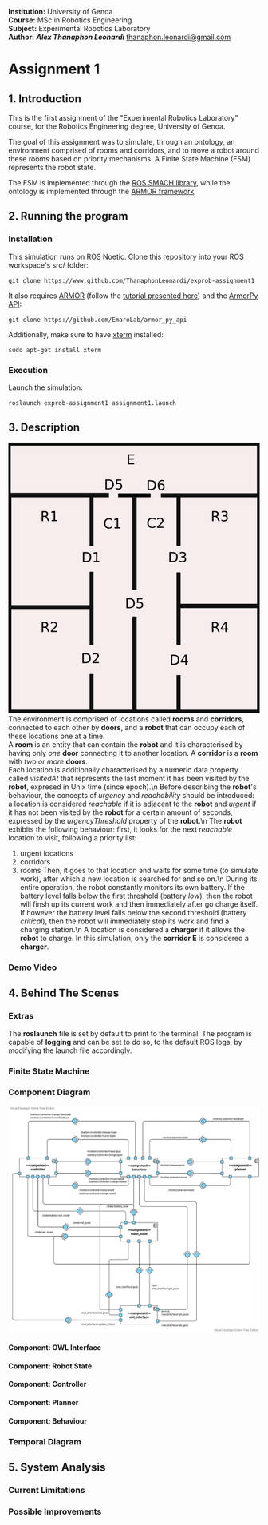 **Institution:** University of Genoa<br>
**Course:** MSc in Robotics Engineering<br>
**Subject:** Experimental Robotics Laboratory<br>
**Author:** ***Alex Thanaphon Leonardi*** <thanaphon.leonardi@gmail.com><br>

# Assignment 1

## 1. Introduction
This is the first assignment of the "Experimental Robotics Laboratory" course, for the Robotics Engineering degree, University of Genoa.

The goal of this assignment was to simulate, through an ontology, an environment
comprised of rooms and corridors, and to move a robot around these rooms based
on priority mechanisms. A Finite State Machine (FSM) represents the robot state.

The FSM is implemented through the [ROS SMACH library](http://wiki.ros.org/smach),
while the ontology is implemented through the [ARMOR framework](https://github.com/EmaroLab/armor).

## 2. Running the program
### Installation
This simulation runs on ROS Noetic. Clone this repository into your ROS workspace's src/ folder:
```
git clone https://www.github.com/ThanaphonLeonardi/exprob-assignment1
```
It also requires [ARMOR](https://github.com/EmaroLab/armor) (follow the
[tutorial presented here](https://github.com/EmaroLab/armor/issues/7)) and the
[ArmorPy API](https://github.com/EmaroLab/armor_py_api):
```
git clone https://github.com/EmaroLab/armor_py_api
```
Additionally, make sure to have [xterm](https://invisible-island.net/xterm/) installed:
```
sudo apt-get install xterm
```

### Execution
Launch the simulation:
```
roslaunch exprob-assignment1 assignment1.launch
```

## 3. Description
![Map of the environment](media/img/ontology_map.png)
The environment is comprised of locations called **rooms** and **corridors**,
connected to each other by **doors**, and a **robot** that can occupy each of
these locations one at a time.<br>
A **room** is an entity that can contain the **robot** and it is characterised
by having only *one* **door** connecting it to another location.
A **corridor** is a **room** with *two or more* **doors**.<br>
Each location is additionally characterised by a numeric data property called
*visitedAt* that represents the last moment it has been visited by the **robot**,
expresed in Unix time (since epoch).\n
Before describing the **robot**'s behaviour, the concepts of *urgency* and
*reachability* should be introduced: a location is considered *reachable* if it
is adjacent to the **robot** and *urgent* if it
has not been visited by the **robot** for a certain amount of seconds, expressed
by the *urgencyThreshold* property of the **robot**.\n
The **robot** exhibits the following behaviour: first, it looks for the next
*reachable* location to visit, following a priority list:
  1. urgent locations
  2. corridors
  3. rooms
Then, it goes to that location and waits for some time (to simulate work), after
which a new location is searched for and so on.\n
During its entire operation, the robot constantly monitors its own battery. If
the battery level falls below the first threshold (battery *low*), then the robot
will finsh up its current work and then immediately after go charge itself. If
however the battery level falls below the second threshold (battery *critical*),
then the robot will immediately stop its work and find a charging station.\n
A location is considered a **charger** if it allows the **robot** to charge. In this
simulation, only the **corridor E** is considered a **charger**.

### Demo Video

## 4. Behind The Scenes

### Extras
The **roslaunch** file is set by default to print to the terminal. The program is
capable of **logging** and can be set to do so, to the default ROS logs, by
modifying the launch file accordingly.

### Finite State Machine

### Component Diagram
![Component Diagram of the system](media/img/compdiag_new.png)
#### Component: OWL Interface
#### Component: Robot State
#### Component: Controller
#### Component: Planner
#### Component: Behaviour

### Temporal Diagram

## 5. System Analysis
### Current Limitations
### Possible Improvements
